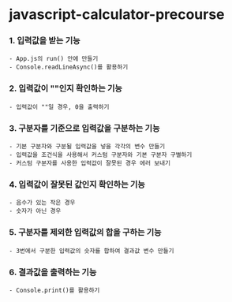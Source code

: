 # javascript-calculator-precourse
### 1. 입력값을 받는 기능 
    - App.js의 run() 안에 만들기 
    - Console.readLineAsync()를 활용하기

### 2. 입력값이 ""인지 확인하는 기능 
    - 입력값이 ""일 경우, 0을 출력하기 

### 3. 구분자를 기준으로 입력값을 구분하는 기능 
    - 기본 구분자와 구분될 입력값을 넣을 각각의 변수 만들기 
    - 입력값을 조건식을 사용해서 커스텀 구분자와 기본 구분자 구별하기 
    - 커스텀 구분자를 사용한 입력값이 잘못된 경우 에러 보내기

### 4. 입력값이 잘못된 값인지 확인하는 기능
    - 음수가 있는 작은 경우
    - 숫자가 아닌 경우

### 5. 구분자를 제외한 입력값의 합을 구하는 기능
    - 3번에서 구분한 입력값의 숫자를 합하여 결과값 변수 만들기 

### 6. 결과값을 출력하는 기능 
    - Console.print()를 활용하기 